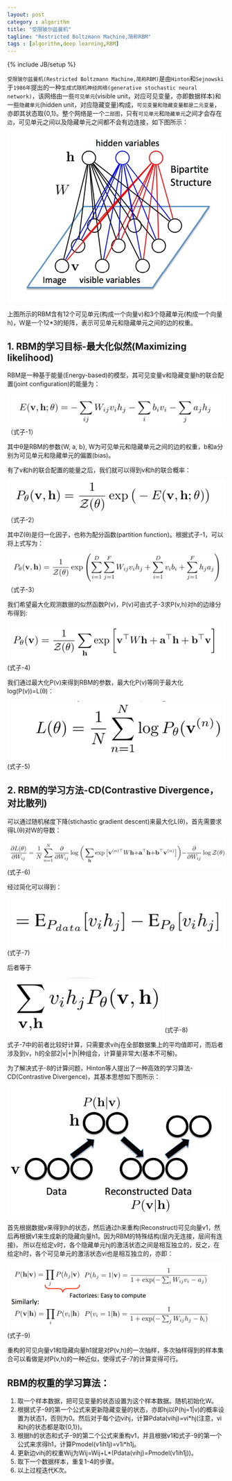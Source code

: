 ```yaml
---
layout: post
category : algorithm
title: "受限玻尔兹曼机"
tagline: "Restricted Boltzmann Machine,简称RBM"
tags : [algorithm,deep learning,RBM]
---
```

{% include JB/setup %}

`受限玻尔兹曼机(Restricted Boltzmann Machine,简称RBM)`是由`Hinton`和`Sejnowski`于`1986年`提出的一种`生成式随机神经网络(generative stochastic neural network)`，该网络由一些`可见单元`(visible unit，对应可见变量，亦即数据样本)和一些`隐藏单元`(hidden unit，对应隐藏变量)构成，`可见变量和隐藏变量都是二元变量`，亦即其状态取{0,1}。整个网络是一个`二部图`，只有`可见单元`和`隐藏单元`之间才会存在`边`，可见单元之间以及隐藏单元之间都不会有边连接，如下图所示：

![21110338-415413c3686645a890cb490a36f8ef70.png](/assets/images/algorithm/21110338-415413c3686645a890cb490a36f8ef70.png)

上图所示的RBM含有12个可见单元(构成一个向量v)和3个隐藏单元(构成一个向量h)，W是一个12*3的矩阵，表示可见单元和隐藏单元之间的边的权重。

## 1. RBM的学习目标-最大化似然(Maximizing likelihood)

RBM是一种基于能量(Energy-based)的模型，其可见变量v和隐藏变量h的联合配置(joint configuration)的能量为：

![21110949-bbc3c4b03f294c4bbd0ed3bbda20e7f6.png](/assets/images/algorithm/21110949-bbc3c4b03f294c4bbd0ed3bbda20e7f6.png)（式子-1）

其中θ是RBM的参数{W, a, b}, W为可见单元和隐藏单元之间的边的权重，b和a分别为可见单元和隐藏单元的偏置(bias)。

有了v和h的联合配置的能量之后，我们就可以得到v和h的联合概率：

![21111309-66ff27074d7e4395b9318ec90da8e2a2.png](/assets/images/algorithm/21111309-66ff27074d7e4395b9318ec90da8e2a2.png)（式子-2）

其中Z(θ)是归一化因子，也称为配分函数(partition function)。根据式子-1，可以将上式写为：

![21111713-7be5f608b8504de89dc72448773e573c.png](/assets/images/algorithm/21111713-7be5f608b8504de89dc72448773e573c.png)（式子-3）

我们希望最大化观测数据的似然函数P(v)，P(v)可由式子-3求P(v,h)对h的边缘分布得到:

![21112100-5814bd3e0606470f81b5b026115d61f3.png](/assets/images/algorithm/21112100-5814bd3e0606470f81b5b026115d61f3.png) (式子-4)

我们通过最大化P(v)来得到RBM的参数，最大化P(v)等同于最大化log(P(v))=L(θ)：

![21112339-69a71593ad54496b9e767433ff7646bf.png](/assets/images/algorithm/21112339-69a71593ad54496b9e767433ff7646bf.png)(式子-5)

## 2. RBM的学习方法-CD(Contrastive Divergence，对比散列)

可以通过随机梯度下降(stichastic gradient descent)来最大化L(θ)，首先需要求得L(θ)对W的导数：

![21112601-bdada787edee432b92f6ca7bfcf943d8.png](/assets/images/algorithm/21112601-bdada787edee432b92f6ca7bfcf943d8.png)(式子-6)


经过简化可以得到：

![21112938-e96b9b93b793418f9f5c17562db559fa.png](/assets/images/algorithm/21112938-e96b9b93b793418f9f5c17562db559fa.png)(式子-7)

后者等于

![21113221-7dd42f87085a4840b2255b71f7a4e070.png](/assets/images/algorithm/21113221-7dd42f87085a4840b2255b71f7a4e070.png)(式子-8)

式子-7中的前者比较好计算，只需要求vihj在全部数据集上的平均值即可，而后者涉及到v，h的全部2|v|+|h|种组合，计算量非常大(基本不可解)。

为了解决式子-8的计算问题，Hinton等人提出了一种高效的学习算法-CD(Contrastive Divergence)，其基本思想如下图所示：

![21113954-0812b82d905c4a609c085b9aecc68e2c.png](/assets/images/algorithm/21113954-0812b82d905c4a609c085b9aecc68e2c.png)


首先根据数据v来得到h的状态，然后通过h来重构(Reconstruct)可见向量v1，然后再根据v1来生成新的隐藏向量h1。因为RBM的特殊结构(层内无连接，层间有连接)， 所以在给定v时，各个隐藏单元hj的激活状态之间是相互独立的，反之，在给定h时，各个可见单元的激活状态vi也是相互独立的，亦即：


![21114405-febede8cfd01499ba72513e249dec2db.png](/assets/images/algorithm/21114405-febede8cfd01499ba72513e249dec2db.png)(式子-9)

重构的可见向量v1和隐藏向量h1就是对P(v,h)的一次抽样，多次抽样得到的样本集合可以看做是对P(v,h)的一种近似，使得式子-7的计算变得可行。

## RBM的权重的学习算法：

1. 取一个样本数据，把可见变量的状态设置为这个样本数据。随机初始化W。
2. 根据式子-9的第一个公式来更新隐藏变量的状态，亦即hj以P(hj=1|v)的概率设置为状态1，否则为0。然后对于每个边vihj，计算Pdata(vihj)=vi*hj(注意，vi和hj的状态都是取{0,1})。
3. 根据h的状态和式子-9的第二个公式来重构v1，并且根据v1和式子-9的第一个公式来求得h1，计算Pmodel(v1ih1j)=v1i*h1j。
4. 更新边vihj的权重Wij为Wij=Wij+L*(Pdata(vihj)=Pmodel(v1ih1j))。
5. 取下一个数据样本，重复1-4的步骤。
6. 以上过程迭代K次。
